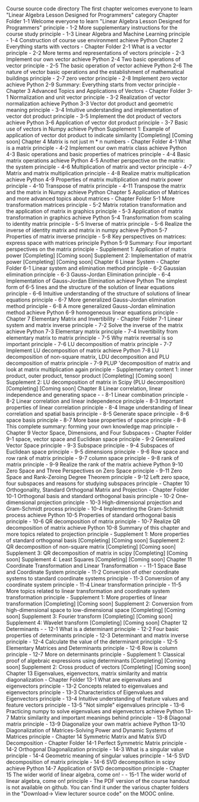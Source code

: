 Course source code directory
The first chapter welcomes everyone to learn "Linear Algebra Lesson Designed for Programmers"	category	Chapter Folder
1-1 Welcome everyone to learn "Linear Algebra Lesson Designed for Programmers"	principle	-
1-2 More supplementary instructions for the course study	principle	-
1-3 Linear Algebra and Machine Learning	principle	-
1-4 Construction of course use environment	achieve	Python
Chapter 2 Everything starts with vectors	-	Chapter Folder
2-1 What is a vector	principle	-
2-2 More terms and representations of vectors	principle	-
2-3 Implement our own vector	achieve	Python
2-4 Two basic operations of vector	principle	-
2-5 The basic operation of vector	achieve	Python
2-6 The nature of vector basic operations and the establishment of mathematical buildings	principle	-
2-7 zero vector	principle	-
2-8 Implement zero vector	achieve	Python
2-9 Summary: Everything starts from vector	principle	-
Chapter 3 Advanced Topics and Applications of Vectors	-	Chapter Folder
3-1 Normalization and unit vector	principle	-
3-2 Realization of vector normalization	achieve	Python
3-3 Vector dot product and geometric meaning	principle	-
3-4 Intuitive understanding and implementation of vector dot product	principle	-
3-5 Implement the dot product of vectors	achieve	Python
3-6 Application of vector dot product	principle	-
3-7 Basic use of vectors in Numpy	achieve	Python
Supplement 1: Example of application of vector dot product to indicate similarity	[Completing]	[Coming soon]
Chapter 4 Matrix is ​​not just m * n numbers	-	Chapter Folder
4-1 What is a matrix	principle	-
4-2 Implement our own matrix class	achieve	Python
4-3 Basic operations and basic properties of matrices	principle	-
4-4 Basic matrix operations	achieve	Python
4-5 Another perspective on the matrix: the system	principle	-
4-6 Multiplication of matrix and vector	principle	-
4-7 Matrix and matrix multiplication	principle	-
4-8 Realize matrix multiplication	achieve	Python
4-9 Properties of matrix multiplication and matrix power	principle	-
4-10 Transpose of matrix	principle	-
4-11 Transpose the matrix and the matrix in Numpy	achieve	Python
Chapter 5 Application of Matrices and more advanced topics about matrices	-	Chapter Folder
5-1 More transformation matrices	principle	-
5-2 Matrix rotation transformation and the application of matrix in graphics	principle	-
5-3 Application of matrix transformation in graphics	achieve	Python
5-4 Transformation from scaling to identity matrix	principle	-
5-5 Inverse of matrix	principle	-
5-6 Realize the inverse of identity matrix and matrix in numpy	achieve	Python
5-7 Properties of matrix inverse	principle	-
5-8 Key perspectives on matrices: express space with matrices	principle	Python
5-9 Summary: Four important perspectives on the matrix	principle	-
Supplement 1: Application of matrix power	[Completing]	[Coming soon]
Supplement 2: Implementation of matrix power	[Completing]	[Coming soon]
Chapter 6 Linear System	-	Chapter Folder
6-1 Linear system and elimination method	principle	-
6-2 Gaussian elimination	principle	-
6-3 Gauss-Jordan Elimination	principle	-
6-4 Implementation of Gauss-Jordan Elimination	achieve	Python
The simplest form of 6-5 lines and the structure of the solution of linear equations	principle	-
6-6 Intuitive understanding of the structure of solutions of linear equations	principle	-
6-7 More generalized Gauss-Jordan elimination method	principle	-
6-8 A more generalized Gauss-Jordan elimination method	achieve	Python
6-9 homogeneous linear equations	principle	-
Chapter 7 Elementary Matrix and Invertibility	-	Chapter Folder
7-1 Linear system and matrix inverse	principle	-
7-2 Solve the inverse of the matrix	achieve	Python
7-3 Elementary matrix	principle	-
7-4 Invertibility from elementary matrix to matrix	principle	-
7-5 Why matrix reversal is so important	principle	-
7-6 LU decomposition of matrix	principle	-
7-7 Implement LU decomposition of matrix	achieve	Python
7-8 LU decomposition of non-square matrix, LDU decomposition and PLU decomposition of matrix	principle	-
7-9 PLUP 'decomposition of matrix and look at matrix multiplication again	principle	-
Supplementary content 1: inner product, outer product, tensor product	[Completing]	[Coming soon]
Supplement 2: LU decomposition of matrix in Scipy (PLU decomposition)	[Completing]	[Coming soon]
Chapter 8 Linear correlation, linear independence and generating space	-	-
8-1 Linear combination	principle	-
8-2 Linear correlation and linear independence	principle	-
8-3 Important properties of linear correlation	principle	-
8-4 Image understanding of linear correlation and spatial basis	principle	-
8-5 Generate space	principle	-
8-6 space basis	principle	-
8-7 More base properties of space	principle	-
8-8 This complete summary: forming your own knowledge map	principle	-
Chapter 9 Vector Space, Dimensions, and Four Subspaces	-	Chapter Folder
9-1 space, vector space and Euclidean space	principle	-
9-2 Generalized Vector Space	principle	-
9-3 Subspace	principle	-
9-4 Subspaces of Euclidean space	principle	-
9-5 dimensions	principle	-
9-6 Row space and row rank of matrix	principle	-
9-7 column space	principle	-
9-8 rank of matrix	principle	-
9-9 Realize the rank of the matrix	achieve	Python
9-10 Zero Space and Three Perspectives on Zero Space	principle	-
9-11 Zero Space and Rank-Zeroing Degree Theorem	principle	-
9-12 Left zero space, four subspaces and reasons for studying subspaces	principle	-
Chapter 10 Orthogonality, Standard Orthogonal Matrix and Projection	-	Chapter Folder
10-1 Orthogonal basis and standard orthogonal basis	principle	-
10-2 One-dimensional projection	principle	-
10-3 High-dimensional projection and Gram-Schmidt process	principle	-
10-4 Implementing the Gram-Schmidt process	achieve	Python
10-5 Properties of standard orthogonal basis	principle	-
10-6 QR decomposition of matrix	principle	-
10-7 Realize QR decomposition of matrix	achieve	Python
10-8 Summary of this chapter and more topics related to projection	principle	-
Supplement 1: More properties of standard orthogonal basis	[Completing]	[Coming soon]
Supplement 2: QR decomposition of non-square matrix	[Completing]	[Coming soon]
Supplement 3: QR decomposition of matrix in scipy	[Completing]	[Coming soon]
Supplement 4: Least Squares	[Completing]	[Coming soon]
Chapter 11 Coordinate Transformation and Linear Transformation	-	-
11-1 Space Base and Coordinate System	principle	-
11-2 Conversion of other coordinate systems to standard coordinate systems	principle	-
11-3 Conversion of any coordinate system	principle	-
11-4 Linear transformation	principle	-
11-5 More topics related to linear transformation and coordinate system transformation	principle	-
Supplement 1: More properties of linear transformation	[Completing]	[Coming soon]
Supplement 2: Conversion from high-dimensional space to low-dimensional space	[Completing]	[Coming soon]
Supplement 3: Fourier transform	[Completing]	[Coming soon]
Supplement 4: Wavelet transform	[Completing]	[Coming soon]
Chapter 12 Determinants	-	-
12-1 What is a determinant	principle	-
12-2 Four basic properties of determinants	principle	-
12-3 Determinant and matrix inverse	principle	-
12-4 Calculate the value of the determinant	principle	-
12-5 Elementary Matrices and Determinants	principle	-
12-6 Row is column	principle	-
12-7 More on determinants	principle	-
Supplement 1: Classical proof of algebraic expressions using determinants	[Completing]	[Coming soon]
Supplement 2: Cross product of vectors	[Completing]	[Coming soon]
Chapter 13 Eigenvalues, eigenvectors, matrix similarity and matrix diagonalization	-	Chapter Folder
13-1 What are eigenvalues ​​and eigenvectors	principle	-
13-2 Concepts related to eigenvalues ​​and eigenvectors	principle	-
13-3 Characteristics of Eigenvalues ​​and Eigenvectors	principle	-
13-4 Intuitive understanding of feature values ​​and feature vectors	principle	-
13-5 "Not simple" eigenvalues	principle	-
13-6 Practicing numpy to solve eigenvalues ​​and eigenvectors	achieve	Python
13-7 Matrix similarity and important meanings behind	principle	-
13-8 Diagonal matrix	principle	-
13-9 Diagonalize your own matrix	achieve	Python
13-10 Diagonalization of Matrices-Solving Power and Dynamic Systems of Matrices	principle	-
Chapter 14 Symmetric Matrix and Matrix SVD Decomposition	-	Chapter Folder
14-1 Perfect Symmetric Matrix	principle	-
14-2 Orthogonal Diagonalization	principle	-
14-3 What is a singular value	principle	-
14-4 Geometric meaning of singular values	principle	-
14-5 SVD decomposition of matrix	principle	-
14-6 SVD decomposition in scipy	achieve	Python
14-7 Application of SVD decomposition	principle	-
Chapter 15 The wider world of linear algebra, come on!	-	-
15-1 The wider world of linear algebra, come on!	principle	-
The PDF version of the course handout is not available on github. You can find it under the various chapter folders in the "Download-> View lecturer source code" on the MOOC online.
